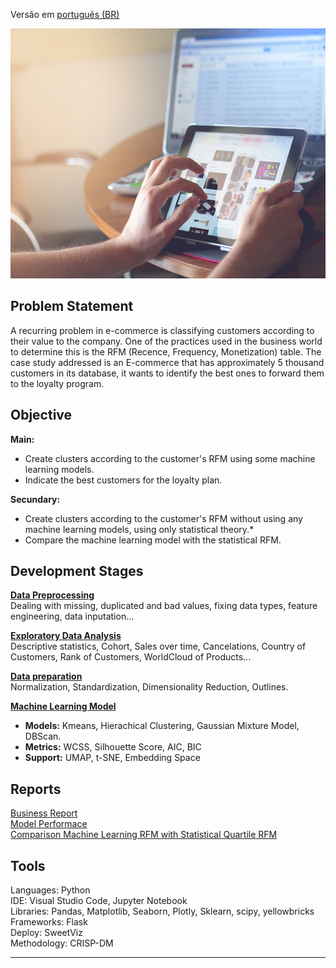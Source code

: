 Versão em  [português (BR)](https://github.com/alyssonvidal/E-Commerce-Clusterization/blob/main/references/README_PT.md)

<center><img src="/images/ecommerce2.jpg" alt="logo_ecommerce" width="800" height="400"/></center>

## Problem Statement
A recurring problem in e-commerce is classifying customers according to their value to the company. One of the practices used in the business world to determine this is the RFM (Recence, Frequency, Monetization) table. The case study addressed is an E-commerce that has approximately 5 thousand customers in its database, it wants to identify the best ones to forward them to the loyalty program.

## Objective
**Main:**
* Create clusters according to the customer's RFM using some machine learning models.
* Indicate the best customers for the loyalty plan.<br>

**Secundary:**

* Create clusters according to the customer's RFM without using any machine learning models, using only statistical theory.*
* Compare the machine learning model with the statistical RFM.


## Development Stages
[**Data Preprocessing**](https://github.com/alyssonvidal/E-Commerce-Clusterization/blob/main/notebooks/part01_preprocessing.ipynb)<br>
Dealing with missing, duplicated and bad values, fixing data types, feature engineering, data inputation...

[**Exploratory Data Analysis**](https://github.com/alyssonvidal/E-Commerce-Clusterization/blob/main/notebooks/part02_eda.ipynb)<br>
Descriptive statistics, Cohort, Sales over time, Cancelations, Country of Customers, Rank of Customers, WorldCloud of Products...

[**Data preparation**](https://github.com/alyssonvidal/E-Commerce-Clusterization/blob/main/notebooks/part03_data_preparation.ipynb)<br>
Normalization, Standardization, Dimensionality Reduction, Outlines.

[**Machine Learning Model**](https://github.com/alyssonvidal/E-Commerce-Clusterization/blob/main/notebooks/part04_rfm_with_ml.ipynb)<br>
* **Models:** Kmeans, Hierachical Clustering, Gaussian Mixture Model, DBScan.<br>
* **Metrics:** WCSS, Silhouette Score, AIC, BIC<br>
* **Support:** UMAP, t-SNE, Embedding Space<br>



## Reports
[Business Report](https://github.com/alyssonvidal/E-Commerce-Clusterization/blob/main/report/business_overall_report.MD)<br>
[Model Performace](https://github.com/alyssonvidal/E-Commerce-Clusterization/blob/main/report/model_performace.MD)<br>
[Comparison Machine Learning RFM with Statistical Quartile RFM](https://github.com/alyssonvidal/E-Commerce-Clusterization/blob/main/report/comparison.md)<br>

## Tools
Languages: Python<br>
IDE: Visual Studio Code, Jupyter Notebook<br>
Libraries: Pandas, Matplotlib, Seaborn, Plotly, Sklearn, scipy, yellowbricks<br>
Frameworks: Flask<br>
Deploy: SweetViz<br>
Methodology: CRISP-DM<br>

*** 
